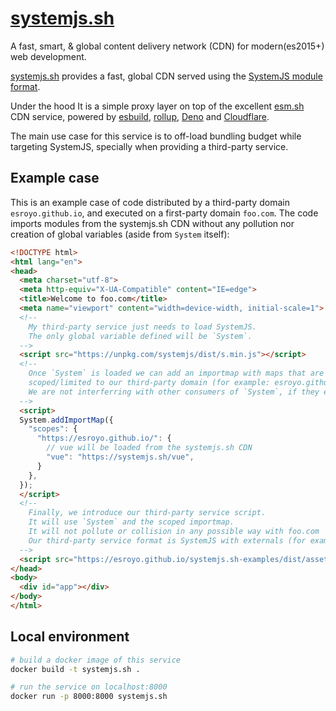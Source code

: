 # [systemjs.sh](https://systemjs.sh) 
A fast, smart, &amp; global content delivery network (CDN) for modern(es2015+) web development.

[systemjs.sh](https://systemjs.sh) provides a fast, global CDN served using the [SystemJS module format](https://github.com/systemjs/systemjs/blob/main/docs/system-register.md).

Under the hood It is a simple proxy layer on top of the excellent [esm.sh](https://esm.sh) CDN service, powered by [esbuild](https://esbuild.github.io/), [rollup](https://rollupjs.org/), [Deno](https://deno.com) and [Cloudflare](https://cloudflare.com).

The main use case for this service is to off-load bundling budget while targeting SystemJS, specially when providing a third-party service.

## Example case

This is an example case of code distributed by a third-party domain `esroyo.github.io`, and executed on a first-party domain `foo.com`. The code imports modules from the systemjs.sh CDN without any pollution nor creation of global variables (aside from `System` itself):

```html
<!DOCTYPE html>
<html lang="en">
<head>
  <meta charset="utf-8">
  <meta http-equiv="X-UA-Compatible" content="IE=edge">
  <title>Welcome to foo.com</title>
  <meta name="viewport" content="width=device-width, initial-scale=1">
  <!--
    My third-party service just needs to load SystemJS.
    The only global variable defined will be `System`.
  -->
  <script src="https://unpkg.com/systemjs/dist/s.min.js"></script>
  <!--
    Once `System` is loaded we can add an importmap with maps that are
    scoped/limited to our third-party domain (for example: esroyo.github.io).
    We are not interferring with other consumers of `System`, if they exist.
  -->
  <script>
  System.addImportMap({
    "scopes": {
      "https://esroyo.github.io/": {
        // vue will be loaded from the systemjs.sh CDN
        "vue": "https://systemjs.sh/vue",
      }
    },
  });
  </script>
  <!--
    Finally, we introduce our third-party service script.
    It will use `System` and the scoped importmap.
    It will not pollute or collision in any possible way with foo.com
    Our third-party service format is SystemJS with externals (for example "vue").
  -->
  <script src="https://esroyo.github.io/systemjs.sh-examples/dist/assets/index.js"></script>
</head>
<body>
  <div id="app"></div>
</body>
</html>
```

## Local environment

```sh
# build a docker image of this service
docker build -t systemjs.sh .

# run the service on localhost:8000
docker run -p 8000:8000 systemjs.sh
```
